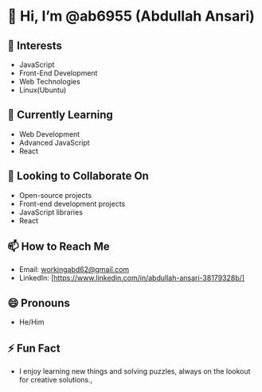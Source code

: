 # 👋 Hi, I’m @ab6955 (Abdullah Ansari)

## 👀 Interests
- JavaScript
- Front-End Development
- Web Technologies
- Linux(Ubuntu)

## 🌱 Currently Learning
- Web Development
- Advanced JavaScript
- React

## 💞️ Looking to Collaborate On
- Open-source projects
- Front-end development projects
- JavaScript libraries
- React

## 📫 How to Reach Me
- Email: [workingabd62@gmail.com](mailto:workingabd62@gmail.com)
- LinkedIn: [https://www.linkedin.com/in/abdullah-ansari-38179328b/]

## 😄 Pronouns
- He/Him

## ⚡ Fun Fact
- I enjoy learning new things and solving puzzles, always on the lookout for creative solutions.,
